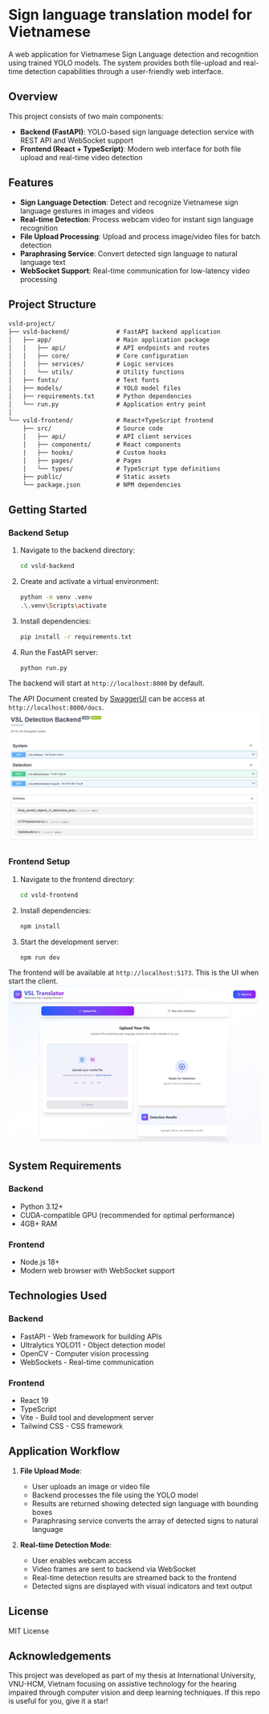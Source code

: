 # Sign language translation model for Vietnamese

A web application for Vietnamese Sign Language detection and recognition using trained YOLO models. The system provides both file-upload and real-time detection capabilities through a user-friendly web interface.

## Overview

This project consists of two main components:

- **Backend (FastAPI)**: YOLO-based sign language detection service with REST API and WebSocket support
- **Frontend (React + TypeScript)**: Modern web interface for both file upload and real-time video detection

## Features

- **Sign Language Detection**: Detect and recognize Vietnamese sign language gestures in images and videos
- **Real-time Detection**: Process webcam video for instant sign language recognition
- **File Upload Processing**: Upload and process image/video files for batch detection
- **Paraphrasing Service**: Convert detected sign language to natural language text
- **WebSocket Support**: Real-time communication for low-latency video processing

## Project Structure

```
vsld-project/
├── vsld-backend/             # FastAPI backend application
│   ├── app/                  # Main application package
│   │   ├── api/              # API endpoints and routes
│   │   ├── core/             # Core configuration
│   │   ├── services/         # Logic services
│   │   └── utils/            # Utility functions
│   ├── fonts/                # Text fonts
│   ├── models/               # YOLO model files
│   ├── requirements.txt      # Python dependencies
│   └── run.py                # Application entry point
│
└── vsld-frontend/            # React+TypeScript frontend
    ├── src/                  # Source code
    │   ├── api/              # API client services
    │   ├── components/       # React components
    |   ├── hooks/            # Custom hooks
    │   ├── pages/            # Pages
    │   └── types/            # TypeScript type definitions
    ├── public/               # Static assets
    └── package.json          # NPM dependencies
```

## Getting Started

### Backend Setup

1. Navigate to the backend directory:
   ```bash
   cd vsld-backend
   ```

2. Create and activate a virtual environment:
   ```bash
   python -m venv .venv
   .\.venv\Scripts\activate
   ```

3. Install dependencies:
   ```bash
   pip install -r requirements.txt
   ```

4. Run the FastAPI server:
   ```bash
   python run.py
   ```

The backend will start at `http://localhost:8000` by default.

The API Document created by [SwaggerUI](https://swagger.io/tools/swagger-ui/) can be access at `http://localhost:8000/docs`.
![API Document](frontend/public/API.jpg)

### Frontend Setup

1. Navigate to the frontend directory:
   ```bash
   cd vsld-frontend
   ```

2. Install dependencies:
   ```bash
   npm install
   ```

3. Start the development server:
   ```bash
   npm run dev
   ```

The frontend will be available at `http://localhost:5173`.
This is the UI when start the client.
![Client Display](frontend/public/UI.jpg)

## System Requirements

### Backend
- Python 3.12+
- CUDA-compatible GPU (recommended for optimal performance)
- 4GB+ RAM

### Frontend
- Node.js 18+
- Modern web browser with WebSocket support

## Technologies Used

### Backend
- FastAPI - Web framework for building APIs
- Ultralytics YOLO11 - Object detection model
- OpenCV - Computer vision processing
- WebSockets - Real-time communication

### Frontend
- React 19
- TypeScript
- Vite - Build tool and development server
- Tailwind CSS - CSS framework

## Application Workflow

1. **File Upload Mode**:
   - User uploads an image or video file
   - Backend processes the file using the YOLO model
   - Results are returned showing detected sign language with bounding boxes
   - Paraphrasing service converts the array of detected signs to natural language

2. **Real-time Detection Mode**:
   - User enables webcam access
   - Video frames are sent to backend via WebSocket
   - Real-time detection results are streamed back to the frontend
   - Detected signs are displayed with visual indicators and text output

## License

MIT License

## Acknowledgements

This project was developed as part of my thesis at International University, VNU-HCM, Vietnam focusing on assistive technology for the hearing impaired through computer vision and deep learning techniques. If this repo is useful for you, give it a star!

